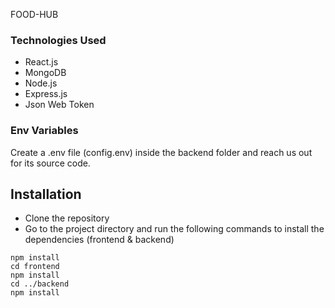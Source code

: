 FOOD-HUB


### Technologies Used

- React.js
- MongoDB
- Node.js
- Express.js
- Json Web Token



### Env Variables

Create a .env file (config.env) inside the backend folder and reach us out for its source code.

## Installation

- Clone the repository
- Go to the project directory and run the following commands to install the dependencies (frontend & backend)

```
npm install
cd frontend
npm install
cd ../backend
npm install
```
